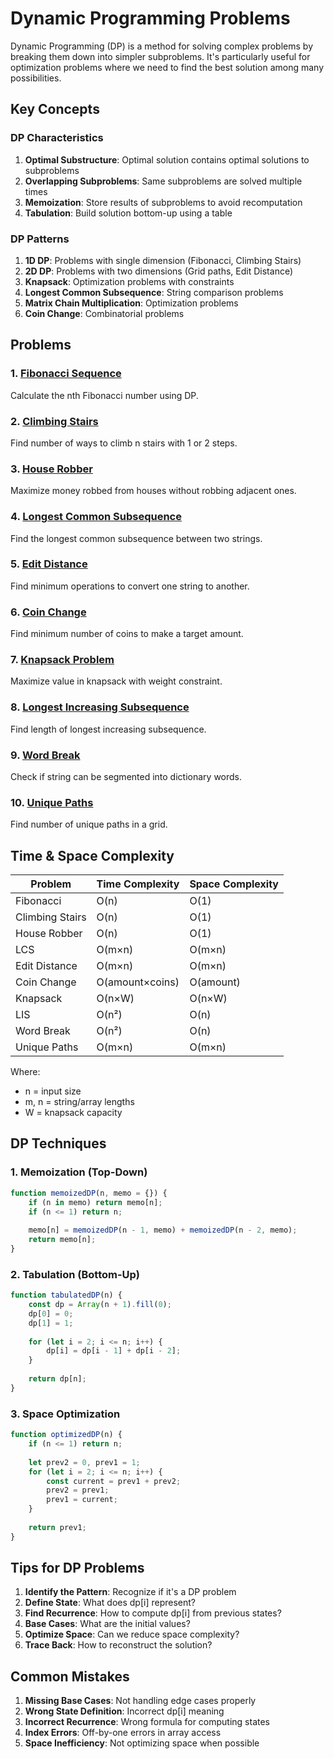 # Dynamic Programming Problems

Dynamic Programming (DP) is a method for solving complex problems by breaking them down into simpler subproblems. It's particularly useful for optimization problems where we need to find the best solution among many possibilities.

## Key Concepts

### DP Characteristics
1. **Optimal Substructure**: Optimal solution contains optimal solutions to subproblems
2. **Overlapping Subproblems**: Same subproblems are solved multiple times
3. **Memoization**: Store results of subproblems to avoid recomputation
4. **Tabulation**: Build solution bottom-up using a table

### DP Patterns
1. **1D DP**: Problems with single dimension (Fibonacci, Climbing Stairs)
2. **2D DP**: Problems with two dimensions (Grid paths, Edit Distance)
3. **Knapsack**: Optimization problems with constraints
4. **Longest Common Subsequence**: String comparison problems
5. **Matrix Chain Multiplication**: Optimization problems
6. **Coin Change**: Combinatorial problems

## Problems

### 1. [Fibonacci Sequence](Fibonacci.md/)
Calculate the nth Fibonacci number using DP.

### 2. [Climbing Stairs](../../../algorithms/Arrays/ClimbingStairs.md)
Find number of ways to climb n stairs with 1 or 2 steps.

### 3. [House Robber](../../../algorithms/DynamicProgramming/HouseRobber.md)
Maximize money robbed from houses without robbing adjacent ones.

### 4. [Longest Common Subsequence](../../../algorithms/DynamicProgramming/LongestCommonSubsequence.md)
Find the longest common subsequence between two strings.

### 5. [Edit Distance](../../../algorithms/DynamicProgramming/EditDistance.md)
Find minimum operations to convert one string to another.

### 6. [Coin Change](../../../algorithms/DynamicProgramming/CoinChange.md)
Find minimum number of coins to make a target amount.

### 7. [Knapsack Problem](../../../algorithms/DynamicProgramming/Knapsack.md)
Maximize value in knapsack with weight constraint.

### 8. [Longest Increasing Subsequence](../../../algorithms/DynamicProgramming/LongestIncreasingSubsequence.md)
Find length of longest increasing subsequence.

### 9. [Word Break](../../../algorithms/Strings/WordBreak.md)
Check if string can be segmented into dictionary words.

### 10. [Unique Paths](../../../algorithms/Arrays/UniquePaths.md)
Find number of unique paths in a grid.

## Time & Space Complexity

| Problem | Time Complexity | Space Complexity |
|---------|----------------|------------------|
| Fibonacci | O(n) | O(1) |
| Climbing Stairs | O(n) | O(1) |
| House Robber | O(n) | O(1) |
| LCS | O(m×n) | O(m×n) |
| Edit Distance | O(m×n) | O(m×n) |
| Coin Change | O(amount×coins) | O(amount) |
| Knapsack | O(n×W) | O(n×W) |
| LIS | O(n²) | O(n) |
| Word Break | O(n²) | O(n) |
| Unique Paths | O(m×n) | O(m×n) |

Where:
- n = input size
- m, n = string/array lengths
- W = knapsack capacity

## DP Techniques

### 1. Memoization (Top-Down)
```javascript
function memoizedDP(n, memo = {}) {
    if (n in memo) return memo[n];
    if (n <= 1) return n;
    
    memo[n] = memoizedDP(n - 1, memo) + memoizedDP(n - 2, memo);
    return memo[n];
}
```

### 2. Tabulation (Bottom-Up)
```javascript
function tabulatedDP(n) {
    const dp = Array(n + 1).fill(0);
    dp[0] = 0;
    dp[1] = 1;
    
    for (let i = 2; i <= n; i++) {
        dp[i] = dp[i - 1] + dp[i - 2];
    }
    
    return dp[n];
}
```

### 3. Space Optimization
```javascript
function optimizedDP(n) {
    if (n <= 1) return n;
    
    let prev2 = 0, prev1 = 1;
    for (let i = 2; i <= n; i++) {
        const current = prev1 + prev2;
        prev2 = prev1;
        prev1 = current;
    }
    
    return prev1;
}
```

## Tips for DP Problems

1. **Identify the Pattern**: Recognize if it's a DP problem
2. **Define State**: What does dp[i] represent?
3. **Find Recurrence**: How to compute dp[i] from previous states?
4. **Base Cases**: What are the initial values?
5. **Optimize Space**: Can we reduce space complexity?
6. **Trace Back**: How to reconstruct the solution?

## Common Mistakes

1. **Missing Base Cases**: Not handling edge cases properly
2. **Wrong State Definition**: Incorrect dp[i] meaning
3. **Incorrect Recurrence**: Wrong formula for computing states
4. **Index Errors**: Off-by-one errors in array access
5. **Space Inefficiency**: Not optimizing space when possible
